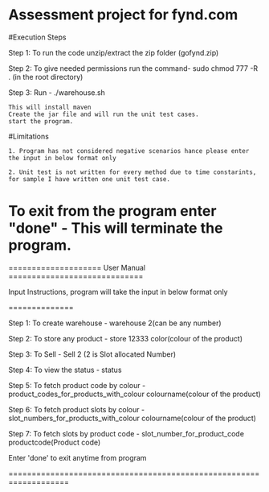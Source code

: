 # Assessment project for fynd.com

#Execution Steps

Step 1: To run the code unzip/extract the zip folder (gofynd.zip)

Step 2: To give needed permissions run the command- sudo chmod 777 -R . (in the root directory)

Step 3: Run -  ./warehouse.sh


	This will install maven
	Create the jar file and will run the unit test cases.
	start the program.
	
#Limitations

	1. Program has not considered negative scenarios hance please enter the input in below format only
	
	2. Unit test is not written for every method due to time constarints, for sample I have written one unit test case.
	

# To exit from the program enter "done" - This will terminate the program.

==================== User Manual =============================

Input Instructions, program will take the input in below format only

==============

Step 1: To create warehouse - warehouse 2(can be any number)

Step 2: To store any product - store 12333 color(colour of the product)

Step 3: To Sell - Sell 2 (2 is Slot allocated Number)

Step 4: To view the status - status

Step 5: To fetch product code by colour - product_codes_for_products_with_colour colourname(colour of the product)

Step 6: To fetch product slots by colour - slot_numbers_for_products_with_colour colourname(colour of the product)

Step 7: To fetch slots by product code - slot_number_for_product_code productcode(Product code)

Enter 'done' to exit anytime from program

===================================================================
